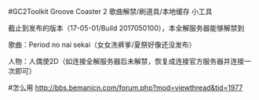 #GC2Toolkit
Groove Coaster 2 歌曲解禁/刷道具/本地缓存 小工具

截止到发布的版本（17-05-01/Build 2017050100），本全解服务器能够解禁到

歌曲：Period no nai sekai（女女洗裤爹/夏祭好像还没发布）

人物：人偶使2D（如连接全解服务器后未解禁，恢复成连接官方服务器并连接一次即可）


#怎么用
http://bbs.bemanicn.com/forum.php?mod=viewthread&tid=1977